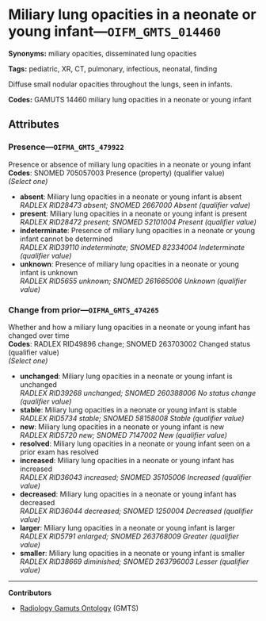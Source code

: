 # Miliary lung opacities in a neonate or young infant—`OIFM_GMTS_014460`

**Synonyms:** miliary opacities, disseminated lung opacities

**Tags:** pediatric, XR, CT, pulmonary, infectious, neonatal, finding

Diffuse small nodular opacities throughout the lungs, seen in infants.

**Codes:** GAMUTS 14460 miliary lung opacities in a neonate or young infant

## Attributes

### Presence—`OIFMA_GMTS_479922`

Presence or absence of miliary lung opacities in a neonate or young infant  
**Codes**: SNOMED 705057003 Presence (property) (qualifier value)  
*(Select one)*

- **absent**: Miliary lung opacities in a neonate or young infant is absent  
_RADLEX RID28473 absent; SNOMED 2667000 Absent (qualifier value)_
- **present**: Miliary lung opacities in a neonate or young infant is present  
_RADLEX RID28472 present; SNOMED 52101004 Present (qualifier value)_
- **indeterminate**: Presence of miliary lung opacities in a neonate or young infant cannot be determined  
_RADLEX RID39110 indeterminate; SNOMED 82334004 Indeterminate (qualifier value)_
- **unknown**: Presence of miliary lung opacities in a neonate or young infant is unknown  
_RADLEX RID5655 unknown; SNOMED 261665006 Unknown (qualifier value)_

### Change from prior—`OIFMA_GMTS_474265`

Whether and how a miliary lung opacities in a neonate or young infant has changed over time  
**Codes**: RADLEX RID49896 change; SNOMED 263703002 Changed status (qualifier value)  
*(Select one)*

- **unchanged**: Miliary lung opacities in a neonate or young infant is unchanged  
_RADLEX RID39268 unchanged; SNOMED 260388006 No status change (qualifier value)_
- **stable**: Miliary lung opacities in a neonate or young infant is stable  
_RADLEX RID5734 stable; SNOMED 58158008 Stable (qualifier value)_
- **new**: Miliary lung opacities in a neonate or young infant is new  
_RADLEX RID5720 new; SNOMED 7147002 New (qualifier value)_
- **resolved**: Miliary lung opacities in a neonate or young infant seen on a prior exam has resolved  
- **increased**: Miliary lung opacities in a neonate or young infant has increased  
_RADLEX RID36043 increased; SNOMED 35105006 Increased (qualifier value)_
- **decreased**: Miliary lung opacities in a neonate or young infant has decreased  
_RADLEX RID36044 decreased; SNOMED 1250004 Decreased (qualifier value)_
- **larger**: Miliary lung opacities in a neonate or young infant is larger  
_RADLEX RID5791 enlarged; SNOMED 263768009 Greater (qualifier value)_
- **smaller**: Miliary lung opacities in a neonate or young infant is smaller  
_RADLEX RID38669 diminished; SNOMED 263796003 Lesser (qualifier value)_

---

**Contributors**

- [Radiology Gamuts Ontology](https://gamuts.net/) (GMTS)